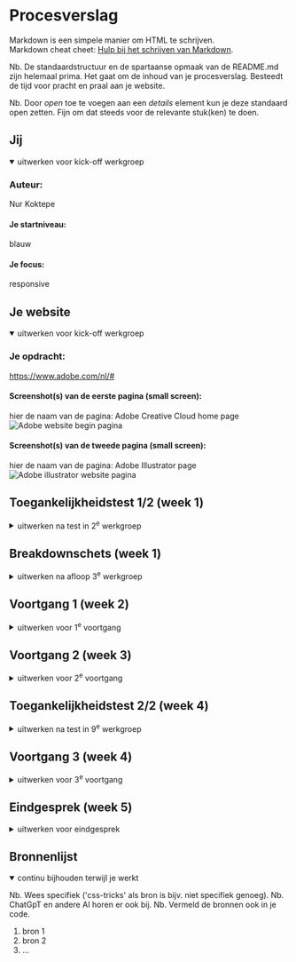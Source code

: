 # Procesverslag
Markdown is een simpele manier om HTML te schrijven.  
Markdown cheat cheet: [Hulp bij het schrijven van Markdown](https://github.com/adam-p/markdown-here/wiki/Markdown-Cheatsheet).

Nb. De standaardstructuur en de spartaanse opmaak van de README.md zijn helemaal prima. Het gaat om de inhoud van je procesverslag. Besteedt de tijd voor pracht en praal aan je website.

Nb. Door *open* toe te voegen aan een *details* element kun je deze standaard open zetten. Fijn om dat steeds voor de relevante stuk(ken) te doen.





## Jij

<details open>
  <summary>uitwerken voor kick-off werkgroep</summary>

  ### Auteur:
  Nur Koktepe

  #### Je startniveau:
  blauw

  #### Je focus:
  responsive
 
</details>





## Je website

<details open>
  <summary>uitwerken voor kick-off werkgroep</summary>

  ### Je opdracht:
  https://www.adobe.com/nl/#

  #### Screenshot(s) van de eerste pagina (small screen): 
  hier de naam van de pagina: Adobe Creative Cloud home page
  <img width="275" alt="Adobe website begin pagina" src="https://github.com/user-attachments/assets/d68a5e1e-3473-4311-a1fe-afd322a42771"/>


  #### Screenshot(s) van de tweede pagina (small screen):
  hier de naam van de pagina: Adobe Illustrator page
  <img width="275" alt="Adobe illustrator website pagina" src="https://github.com/user-attachments/assets/53a97aca-c268-4f65-b20e-6d151fc21a11"/>

 
</details>



## Toegankelijkheidstest 1/2 (week 1)

<details>
  <summary>uitwerken na test in 2<sup>e</sup> werkgroep</summary>

  ### Bevindingen
  Lijst met je bevindingen die in de test naar voren kwamen:

  Adobe gebruikt veel div's:
  <img width="350" alt="afbeelding van een html code" src="https://github.com/user-attachments/assets/6205fda1-691b-4f33-b088-0e9bcd7f598e"/>

  Adobe gebruikt onduidelijke alt attributes voor images/pictures:
  <img width="350" alt="afbeelding van een html code" src="https://github.com/user-attachments/assets/1d8b9db7-ac71-466a-9b1d-040073f7f94a"/>

  Adobe heeft video dat op autoplay staat maar je kan hem pauzeren.
  Video's hebben geen audio en tekst, het is alleen visueel.
  <img width="350" alt="adobe video afbeelding van konijn" src="https://github.com/user-attachments/assets/5232c3b3-031b-45a4-81cb-e94f36d6d1a0"/>

  Buttons hebben geen button element. Focus state is onduidelijk en niet goed zichtbaar:
  <img width="350" alt="image" src="https://github.com/user-attachments/assets/8615f53b-e40c-4731-bd37-ab479181c9c4"/>

  Geen dark mode beschikbaar.
  Hoog contrast niet beschikbaar.
  Text kan je niet vergroten naar 200%.





</details>



## Breakdownschets (week 1)

<details>
  <summary>uitwerken na afloop 3<sup>e</sup> werkgroep</summary>

  ### de hele pagina: 
  <img width="108" height="868" alt="breakdown van de hele pagina" src="https://github.com/user-attachments/assets/7aaf146f-9084-43af-b542-9c3c527d79cd"/>
  <img width="108" height="932" alt="breakdown van de hele pagina" src="https://github.com/user-attachments/assets/494c638b-ed52-4720-91d9-9df46393eda2"/>
  <img width="104" height="1598" alt="image" src="https://github.com/user-attachments/assets/87760ce6-b2a8-4e39-b6ad-2875a92bd349" />



  ### dynamisch deel (bijv menu): 
  <img width="375" alt="breakdown van een dynamisch deel" src="https://github.com/user-attachments/assets/085bffa1-35ee-493c-a127-e643f092b428" />
  <img width="375" alt="breakdown van een dynamisch deel" src="https://github.com/user-attachments/assets/6de77688-3044-4c37-a462-2cf803f8884b" />




  ### wellicht nog een dynamisch deel (bijv filter): 
  <img width="375" alt="breakdown van nog een dynamisch deel" src="https://github.com/user-attachments/assets/e34d4ba7-a285-4306-8491-7a12b7f1386a" />
  <img width="375" alt="breakdown van nog een dynamisch deel" src="https://github.com/user-attachments/assets/9b19fc8d-e92c-452b-b57b-6592dc5a216a" />

  
</details>





## Voortgang 1 (week 2)

<details>
  <summary>uitwerken voor 1<sup>e</sup> voortgang</summary>

  ### Stand van zaken
  hier dit ging goed & dit was lastig (neem ook screenshots op van delen van je website en code)


  ### Agenda voor meeting
  samen met je groepje opstellen

  | student 1 Nur  | student 2 Iris                                             | student 3  Luuk                        | student 4 Toria  |
  | ---            | ---                                                        | ---                                    | ---              |
  | hamburger menu  witruimte aan de randen van de pagina weghalen
  goed krijgen     |topverhalen sectie goed krijgen                             |flexbox, justify content toepassen      | niet aanwezig    |
  |meer uitleg over 
  css map met 
  ::roots          |hamburgermenu icoon kleiner maken, kruisje op dezelfde plek |werken met background img               |                  |
  |                | ...                                                        | ...                                    | ...              |


  ### Verslag van meeting
  hier na afloop snel de uitkomsten van de meeting vastleggen

  - punt 1
  - punt 2
  - nog een punt
  - ...

</details>





## Voortgang 2 (week 3)

<details>
  <summary>uitwerken voor 2<sup>e</sup> voortgang</summary>

  ### Stand van zaken
  hier dit ging goed & dit was lastig (neem ook screenshots op van delen van je website en code)


  ### Agenda voor meeting
  samen met je groepje opstellen

  | student 1      | student 2          | student 3    | student 4        |
  | ---            | ---                | ---          | ---              |
  | dit bespreken  | en dit             | en ik dit    | en dan ik dat    |
  | en dat ook nog | dit als er tijd is | nog een punt | dit wil ik zeker |
  | ...            | ...                | ...          | ...              |


  ### Verslag van meeting
  hier na afloop snel de uitkomsten van de meeting vastleggen

  - punt 1
  - punt 2
  - nog een punt
- ...

</details>





## Toegankelijkheidstest 2/2 (week 4)

<details>
  <summary>uitwerken na test in 9<sup>e</sup> werkgroep</summary>

  ### Bevindingen
  Lijst met je bevindingen die in de test naar voren kwamen (geef ook aan wat er verbeterd is):

</details>





## Voortgang 3 (week 4)

<details>
  <summary>uitwerken voor 3<sup>e</sup> voortgang</summary>

  ### Stand van zaken
  hier dit ging goed & dit was lastig (neem ook screenshots op van delen van je website en code)


  ### Agenda voor meeting
  samen met je groepje opstellen

  | student 1      | student 2          | student 3    | student 4        |
  | ---            | ---                | ---          | ---              |
  | dit bespreken  | en dit             | en ik dit    | en dan ik dat    |
  | en dat ook nog | dit als er tijd is | nog een punt | dit wil ik zeker |
  | ...            | ...                | ...          | ...              |


  ### Verslag van meeting
  hier na afloop snel de uitkomsten van de meeting vastleggen

  - punt 1
  - punt 2
  - nog een punt
  - ...

</details>





## Eindgesprek (week 5)

<details>
  <summary>uitwerken voor eindgesprek</summary>

  ### Je uitkomst - karakteristiek screenshots:
  <img src="readme-images/dummy-plaatje.jpg" width="375px" alt="uitomst opdracht 1">


  ### Dit ging goed/Heb ik geleerd: 
  Korte omschrijving met plaatjes

  <img src="readme-images/dummy-plaatje.jpg" width="375px" alt="top">


  ### Dit was lastig/Is niet gelukt:
  Korte omschrijving met plaatjes

  <img src="readme-images/dummy-plaatje.jpg" width="375px" alt="bummer">
</details>





## Bronnenlijst

<details open>
  <summary>continu bijhouden terwijl je werkt</summary>

  Nb. Wees specifiek ('css-tricks' als bron is bijv. niet specifiek genoeg). 
  Nb. ChatGpT en andere AI horen er ook bij.
  Nb. Vermeld de bronnen ook in je code.

  1. bron 1
  2. bron 2
  3. ...

</details>
